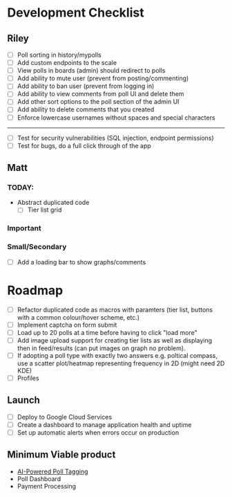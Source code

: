 # Development Checklist

## Riley

- [ ] Poll sorting in history/mypolls
- [ ] Add custom endpoints to the scale
- [ ] View polls in boards (admin) should redirect to polls
- [ ] Add ability to mute user (prevent from posting/commenting)
- [ ] Add ability to ban user (prevent from logging in)
- [ ] Add ability to view comments from poll UI and delete them
- [ ] Add other sort options to the poll section of the admin UI
- [ ] Add ability to delete comments that you created
- [ ] Enforce lowercase usernames without spaces and special characters

---

- [ ] Test for security vulnerabilities (SQL injection, endpoint permissions)
- [ ] Test for bugs, do a full click through of the app

## Matt

### TODAY: 
- Abstract duplicated code
  - [ ] Tier list grid

### Important


### Small/Secondary
- [ ] Add a loading bar to show graphs/comments

# Roadmap

- [ ] Refactor duplicated code as macros with paramters (tier list, buttons with a common colour/hover scheme, etc.)
- [ ] Implement captcha on form submit
- [ ] Load up to 20 polls at a time before having to click "load more"
- [ ] Add image upload support for creating tier lists as well as displaying then in feed/results (can put images on graph no problem).
- [ ] If adopting a poll type with exactly two answers e.g. poltical compass, use a scatter plot/heatmap representing frequency in 2D (might need 2D KDE)
- [ ] Profiles

## Launch

- [ ] Deploy to Google Cloud Services
- [ ] Create a dashboard to manage application health and uptime
- [ ] Set up automatic alerts when errors occur on production

## Minimum Viable product

- [AI-Powered Poll Tagging](https://docs.google.com/document/d/1knJN9BY2EJ27TZhUlEIYxNZZmU6g-eYaLxmL75ShN_U/edit?usp=drive_link)
- Poll Dashboard
- Payment Processing
